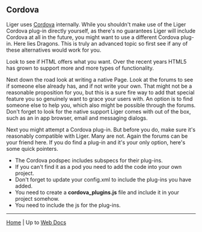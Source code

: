 ## Cordova

Liger uses [Cordova](http://cordova.apache.org) internally. While you shouldn't make use of the Liger Cordova plug-in directly yourself, as there's no guarantees Liger will include Cordova at all in the future, you might want to use a different Cordova plug-in. Here lies Dragons. This is truly an advanced topic so first see if any of these alternatives would work for you.

Look to see if HTML offers what you want. Over the recent years HTML5 has grown to support more and more types of functionality. <audio> and <video> tags are an example of this. Hit those search engines and forums! This is the easiest way to solve your issues.

Next down the road look at writing a native Page. Look at the forums to see if someone else already has, and if not write your own. That might not be a reasonable proposition for you, but this is a sure fire way to add that special feature you so genuinely want to grace your users with. An option is to find someone else to help you, which also might be possible through the forums. Don't forget to look for the native support Liger comes with out of the box, such as an in app browser, email and messaging dialogs.

Next you might attempt a Cordova plug-in. But before you do, make sure it's reasonably compatible with Liger. Many are not. Again the forums can be your friend here. If you do find a plug-in and it's your only option, here's some quick pointers.

* The Cordova podspec includes subspecs for their plug-ins.
* If you can't find it as a pod you need to add the code into your own project.
* Don't forget to update your config.xml to include the plug-ins you have added.
* You need to create a **cordova_plugins.js** file and include it in your project somehow.
* You need to include the js for the plug-ins.

---

[Home](/) | Up to [Web Docs](/web)
